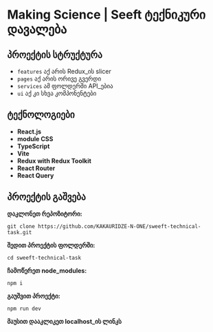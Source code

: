 # Making Science | Seeft ტექნიკური დავალება

## პროექტის სტრუქტურა

- `features` აქ არის Redux_ის slicer
- `pages` აქ არის ორივე გვერდი
- `services` ამ ფოლდერში API_ებია
- `ui` აქ კი სხვა კომპონენტები

## ტექნოლოგიები

- **React.js**
- **module CSS**
- **TypeScript**
- **Vite**
- **Redux with Redux Toolkit**
- **React Router**
- **React Query**

## პროექტის გაშვება

**დაკლონეთ რეპოზიტორი:**

```
git clone https://github.com/KAKAURIDZE-N-ONE/sweeft-technical-task.git
```

**შედით პროექტის ფოლდერში:**

```
cd sweeft-technical-task
```

**ჩამოწერეთ node_modules:**

```
npm i
```

**გაუშვით პროექტი:**

```
npm run dev
```

**მაუსით დააკლიკეთ localhost_ის ლინკს**
